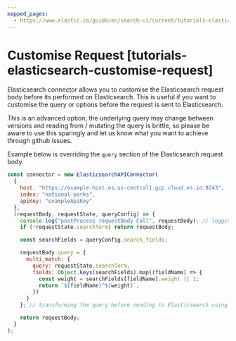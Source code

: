 ```yaml
---
mapped_pages:
  - https://www.elastic.co/guide/en/search-ui/current/tutorials-elasticsearch-customise-request.html
---
```


# Customise Request [tutorials-elasticsearch-customise-request]

Elasticsearch connector allows you to customise the Elasticsearch request body before its performed on Elasticsearch. This is useful if you want to customise the query or options before the request is sent to Elasticsearch.

This is an advanced option, the underlying query may change between versions and reading from / mutating the query is brittle, so please be aware to use this sparingly and let us know what you want to achieve through github issues.

Example below is overriding the `query` section of the Elasticsearch request body.

```js
const connector = new ElasticsearchAPIConnector(
  {
    host: "https://example-host.es.us-central1.gcp.cloud.es.io:9243",
    index: "national-parks",
    apiKey: "exampleApiKey"
  },
  (requestBody, requestState, queryConfig) => {
    console.log("postProcess requestBody Call", requestBody); // logging out the requestBody before sending to Elasticsearch
    if (!requestState.searchTerm) return requestBody;

    const searchFields = queryConfig.search_fields;

    requestBody.query = {
      multi_match: {
        query: requestState.searchTerm,
        fields: Object.keys(searchFields).map((fieldName) => {
          const weight = searchFields[fieldName].weight || 1;
          return `${fieldName}^${weight}`;
        })
      }
    }; // transforming the query before sending to Elasticsearch using the requestState and queryConfig

    return requestBody;
  }
);
```
